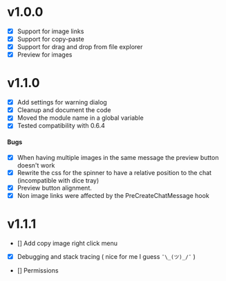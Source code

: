 # v1.0.0
- [x] Support for image links
- [x] Support for copy-paste
- [x] Support for drag and drop from file explorer
- [x] Preview for images

# v1.1.0
- [x] Add settings for warning dialog
- [x] Cleanup and document the code
- [x] Moved the module name in a global variable
- [x] Tested compatibility with 0.6.4

#### Bugs 
- [x] When having multiple images in the same message the preview button doesn't work
- [x] Rewrite the css for the spinner to have a relative position to the chat (incompatible with dice tray)
- [x] Preview button alignment.
- [x] Non image links were affected by the PreCreateChatMessage hook

# v1.1.1
- [] Add copy image right click menu
- [x] Debugging and stack tracing ( nice for me I guess `¯\_(ツ)_/¯` )
- [] Permissions
